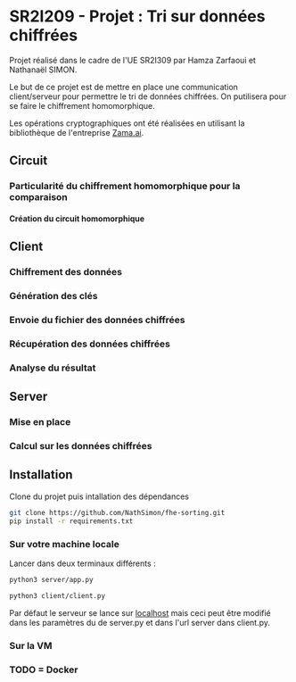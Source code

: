 # SR2I209 - Projet : Tri sur données chiffrées  

Projet réalisé dans le cadre de l'UE SR2I309 par Hamza Zarfaoui et Nathanaël SIMON.

Le but de ce projet est de mettre en place une communication client/serveur pour permettre le tri de données chiffrées. On putilisera pour se faire le chiffrement homomorphique.

Les opérations cryptographiques ont été réalisées en utilisant la bibliothèque de l'entreprise [Zama.ai](https://www.zama.ai/).

## Circuit

### Particularité du chiffrement homomorphique pour la comparaison

#### Création du circuit homomorphique

## Client

### Chiffrement des données

### Génération des clés

### Envoie du fichier des données chiffrées

### Récupération des données chiffrées

### Analyse du résultat

## Server

### Mise en place

### Calcul sur les données chiffrées

## Installation

Clone du projet puis intallation des dépendances

``` bash
git clone https://github.com/NathSimon/fhe-sorting.git
pip install -r requirements.txt
```

### Sur votre machine locale

Lancer dans deux terminaux différents :

``` bash
python3 server/app.py
```

``` bash
python3 client/client.py
```

Par défaut le serveur se lance sur [localhost](http://localhost:8080) mais ceci peut être modifié dans les paramètres du de server.py et dans l'url server dans client.py.

### Sur la VM

### TODO = Docker  
